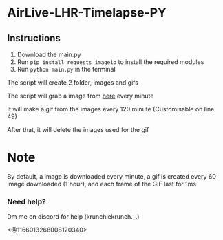 # AirLive-LHR-Timelapse-PY

## Instructions

1. Download the main.py
2. Run `pip install requests imageio` to install the required modules
3. Run `python main.py` in the terminal

The script will create 2 folder, images and gifs

The script will grab a image from [here](https://assets4.webcam.io/w/MmqrKM/latest.jpg) every minute

It will make a gif from the images every 120 minute (Customisable on line 49)

After that, it will delete the images used for the gif

# Note

By default, a image is downloaded every minute, a gif is created every 60 image downloaded (1 hour), and each frame of the GIF last for 1ms

### Need help?

Dm me on discord for help (krunchiekrunch._.)

<@1166013268008120340>
